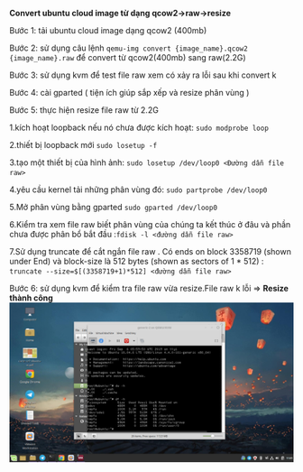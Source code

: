 **Convert ubuntu cloud image từ dạng qcow2->raw->resize**

Bước 1: tải ubuntu cloud image dạng qcow2 (400mb) 

Bước 2: sử dụng câu lệnh `qemu-img convert {image_name}.qcow2 {image_name}.raw` để convert từ qcow2(400mb) sang raw(2.2G)

Bước 3: sử dụng kvm để test file raw xem có xảy ra lỗi sau khi convert k

Bước 4: cài gparted ( tiện ích giúp sắp xếp và resize phân vùng ) 

Bước 5: thực hiện resize file raw từ 2.2G 

1.kích hoạt loopback nếu nó chưa được kích hoạt: `sudo modprobe loop`

2.thiết bị loopback mới `sudo losetup -f`

3.tạo một thiết bị của hình ảnh: `sudo losetup /dev/loop0 <Đường dẫn file raw>`

4.yêu cầu kernel tải những phân vùng đó: `sudo partprobe /dev/loop0`

5.Mở phân vùng bằng gparted `sudo gparted /dev/loop0`

6.Kiểm tra xem file raw biết phân vùng của chúng ta kết thúc ở đâu và phần chưa được phân bổ bắt đầu :`fdisk -l <đường dẫn file raw>`

7.Sử dụng truncate để cắt ngắn file raw . Có ends on block 3358719 (shown under End) và block-size là 512 bytes (shown as sectors of 1 * 512) : `truncate --size=$[(3358719+1)*512] <đường dẫn file raw>`


Bước 6: sử dụng kvm để kiểm tra file raw vừa resize.File raw k lỗi =>   **Resize thành công** ![](https://github.com/bizflycloud/internship-0719/blob/master/doandung14/PIC/Sau%20khi%20resize)

